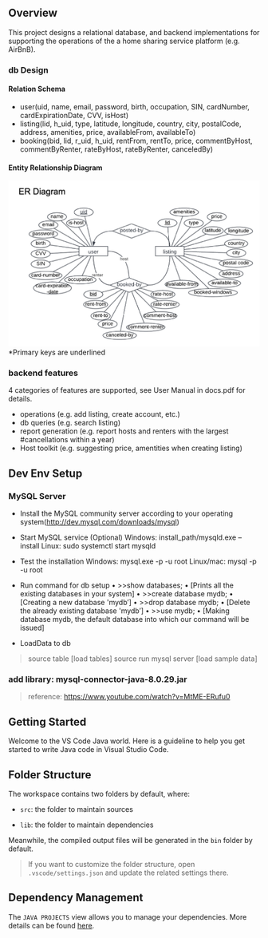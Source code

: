 ## Overview
This project designs a relational database, and backend implementations for supporting the operations of the a home sharing service platform (e.g. AirBnB).

### db Design
#### Relation Schema
- user(uid, name, email, password, birth, occupation, SIN, cardNumber, cardExpirationDate, CVV, isHost)
- listing(lid, h_uid, type, latitude, longitude, country, city, postalCode, address, amenities, price, availableFrom, availableTo)
- booking(bid, lid, r_uid, h_uid, rentFrom, rentTo, price, commentByHost, commentByRenter, rateByHost, rateByRenter, canceledBy)

#### Entity Relationship Diagram
![ER diagram](er_diagram.png)
*Primary keys are underlined

### backend features 
 4 categories of features are supported, see User Manual in docs.pdf for details.
- operations (e.g. add listing, create account, etc.)
- db queries (e.g. search listing)
- report generation (e.g. report hosts and renters with the largest #cancellations within a year)
- Host toolkit (e.g. suggesting price, amentities when creating listing)

## Dev Env Setup

### MySQL Server
- Install the MySQL community server according to your operating system(http://dev.mysql.com/downloads/mysql)

- Start MySQL service (Optional)
Windows: install_path/mysqld.exe –install
Linux: sudo systemctl start mysqld

- Test the installation
Windows: mysql.exe -p -u root
Linux/mac: mysql -p -u root

- Run command for db setup
• >>show databases;
• [Prints all the existing databases in your system]
• >>create database mydb;
• [Creating a new database 'mydb’]
• >>drop database mydb;
• [Delete the already existing database 'mydb’]
• >>use mydb;
• [Making database mydb, the default database into
which our command will be issued]

- LoadData to db
> source table
[load tables]
> source 
run mysql server
[load sample data]

### add library: mysql-connector-java-8.0.29.jar
> reference: https://www.youtube.com/watch?v=MtME-ERufu0
## Getting Started

Welcome to the VS Code Java world. Here is a guideline to help you get started to write Java code in Visual Studio Code.

## Folder Structure

The workspace contains two folders by default, where:

- `src`: the folder to maintain sources



- `lib`: the folder to maintain dependencies

Meanwhile, the compiled output files will be generated in the `bin` folder by default.

> If you want to customize the folder structure, open `.vscode/settings.json` and update the related settings there.

## Dependency Management

The `JAVA PROJECTS` view allows you to manage your dependencies. More details can be found [here](https://github.com/microsoft/vscode-java-dependency#manage-dependencies).

